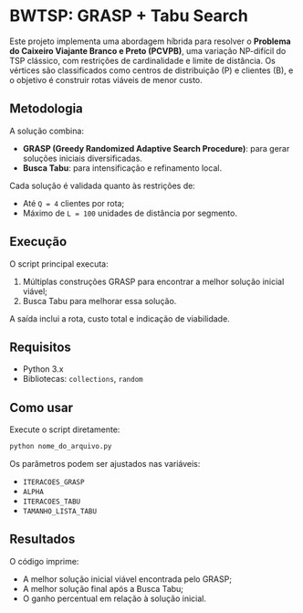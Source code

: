 # BWTSP: GRASP + Tabu Search

Este projeto implementa uma abordagem híbrida para resolver o **Problema do Caixeiro Viajante Branco e Preto (PCVPB)**, uma variação NP-difícil do TSP clássico, com restrições de cardinalidade e limite de distância. Os vértices são classificados como centros de distribuição (P) e clientes (B), e o objetivo é construir rotas viáveis de menor custo.

## Metodologia

A solução combina:

* **GRASP (Greedy Randomized Adaptive Search Procedure)**: para gerar soluções iniciais diversificadas.
* **Busca Tabu**: para intensificação e refinamento local.

Cada solução é validada quanto às restrições de:

* Até `Q = 4` clientes por rota;
* Máximo de `L = 100` unidades de distância por segmento.

## Execução

O script principal executa:

1. Múltiplas construções GRASP para encontrar a melhor solução inicial viável;
2. Busca Tabu para melhorar essa solução.

A saída inclui a rota, custo total e indicação de viabilidade.

## Requisitos

* Python 3.x
* Bibliotecas: `collections`, `random`

## Como usar

Execute o script diretamente:

```bash
python nome_do_arquivo.py
```

Os parâmetros podem ser ajustados nas variáveis:

* `ITERACOES_GRASP`
* `ALPHA`
* `ITERACOES_TABU`
* `TAMANHO_LISTA_TABU`

## Resultados

O código imprime:

* A melhor solução inicial viável encontrada pelo GRASP;
* A melhor solução final após a Busca Tabu;
* O ganho percentual em relação à solução inicial.
